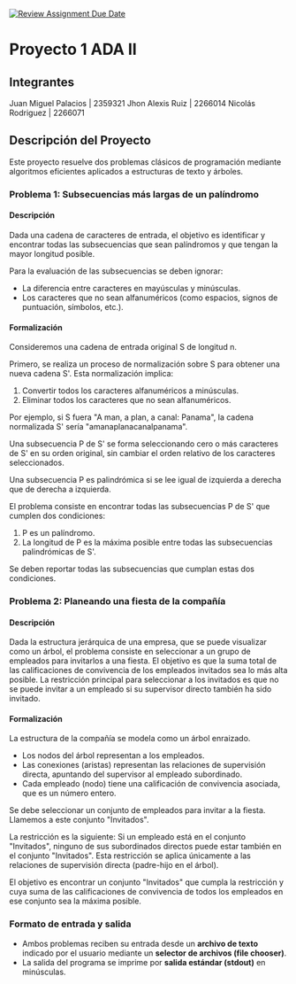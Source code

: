[![Review Assignment Due Date](https://classroom.github.com/assets/deadline-readme-button-22041afd0340ce965d47ae6ef1cefeee28c7c493a6346c4f15d667ab976d596c.svg)](https://classroom.github.com/a/kKWtV-CB)

# Proyecto 1 ADA II

## Integrantes

Juan Miguel Palacios | 2359321
Jhon Alexis Ruiz | 2266014
Nicolás Rodriguez | 2266071

## Descripción del Proyecto

Este proyecto resuelve dos problemas clásicos de programación mediante algoritmos eficientes aplicados a estructuras de texto y árboles.

### Problema 1: Subsecuencias más largas de un palíndromo

#### Descripción

Dada una cadena de caracteres de entrada, el objetivo es identificar y encontrar todas las subsecuencias que sean palíndromos y que tengan la mayor longitud posible.

Para la evaluación de las subsecuencias se deben ignorar:

- La diferencia entre caracteres en mayúsculas y minúsculas.
- Los caracteres que no sean alfanuméricos (como espacios, signos de puntuación, símbolos, etc.).

#### Formalización

Consideremos una cadena de entrada original S de longitud n.

Primero, se realiza un proceso de normalización sobre S para obtener una nueva cadena S'. Esta normalización implica:

1. Convertir todos los caracteres alfanuméricos a minúsculas.
2. Eliminar todos los caracteres que no sean alfanuméricos.

Por ejemplo, si S fuera "A man, a plan, a canal: Panama", la cadena normalizada S' sería "amanaplanacanalpanama".

Una subsecuencia P de S' se forma seleccionando cero o más caracteres de S' en su orden original, sin cambiar el orden relativo de los caracteres seleccionados.

Una subsecuencia P es palindrómica si se lee igual de izquierda a derecha que de derecha a izquierda.

El problema consiste en encontrar todas las subsecuencias P de S' que cumplen dos condiciones:

1. P es un palíndromo.
2. La longitud de P es la máxima posible entre todas las subsecuencias palindrómicas de S'.

Se deben reportar todas las subsecuencias que cumplan estas dos condiciones.

### Problema 2: Planeando una fiesta de la compañía

#### Descripción

Dada la estructura jerárquica de una empresa, que se puede visualizar como un árbol, el problema consiste en seleccionar a un grupo de empleados para invitarlos a una fiesta. El objetivo es que la suma total de las calificaciones de convivencia de los empleados invitados sea lo más alta posible. La restricción principal para seleccionar a los invitados es que no se puede invitar a un empleado si su supervisor directo también ha sido invitado.

#### Formalización

La estructura de la compañía se modela como un árbol enraizado.

- Los nodos del árbol representan a los empleados.
- Las conexiones (aristas) representan las relaciones de supervisión directa, apuntando del supervisor al empleado subordinado.
- Cada empleado (nodo) tiene una calificación de convivencia asociada, que es un número entero.

Se debe seleccionar un conjunto de empleados para invitar a la fiesta. Llamemos a este conjunto "Invitados".

La restricción es la siguiente: Si un empleado está en el conjunto "Invitados", ninguno de sus subordinados directos puede estar también en el conjunto "Invitados". Esta restricción se aplica únicamente a las relaciones de supervisión directa (padre-hijo en el árbol).

El objetivo es encontrar un conjunto "Invitados" que cumpla la restricción y cuya suma de las calificaciones de convivencia de todos los empleados en ese conjunto sea la máxima posible.

### Formato de entrada y salida

- Ambos problemas reciben su entrada desde un **archivo de texto** indicado por el usuario mediante un **selector de archivos (file chooser)**.
- La salida del programa se imprime por **salida estándar (stdout)** en minúsculas.

